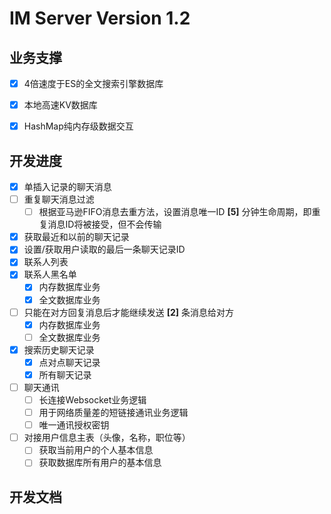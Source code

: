 # IM Server Version 1.2

## 业务支撑

- [x] 4倍速度于ES的全文搜索引擎数据库
- [x] 本地高速KV数据库
- [x] HashMap纯内存级数据交互


## 开发进度

- [x] 单插入记录的聊天消息
- [ ] 重复聊天消息过滤
  - [ ] 根据亚马逊FIFO消息去重方法，设置消息唯一ID **[5]** 分钟生命周期，即重复消息ID将被接受，但不会传输
- [x] 获取最近和以前的聊天记录
- [x] 设置/获取用户读取的最后一条聊天记录ID
- [x] 联系人列表
- [x] 联系人黑名单
  - [x] 内存数据库业务
  - [x] 全文数据库业务
- [ ] 只能在对方回复消息后才能继续发送 **[2]** 条消息给对方
  - [x] 内存数据库业务
  - [ ] 全文数据库业务
- [x] 搜索历史聊天记录
  - [x] 点对点聊天记录
  - [x] 所有聊天记录
- [ ] 聊天通讯
  - [ ] 长连接Websocket业务逻辑
  - [ ] 用于网络质量差的短链接通讯业务逻辑
  - [ ] 唯一通讯授权密钥
- [ ] 对接用户信息主表（头像，名称，职位等）
  - [ ] 获取当前用户的个人基本信息
  - [ ] 获取数据库所有用户的基本信息

## 开发文档

